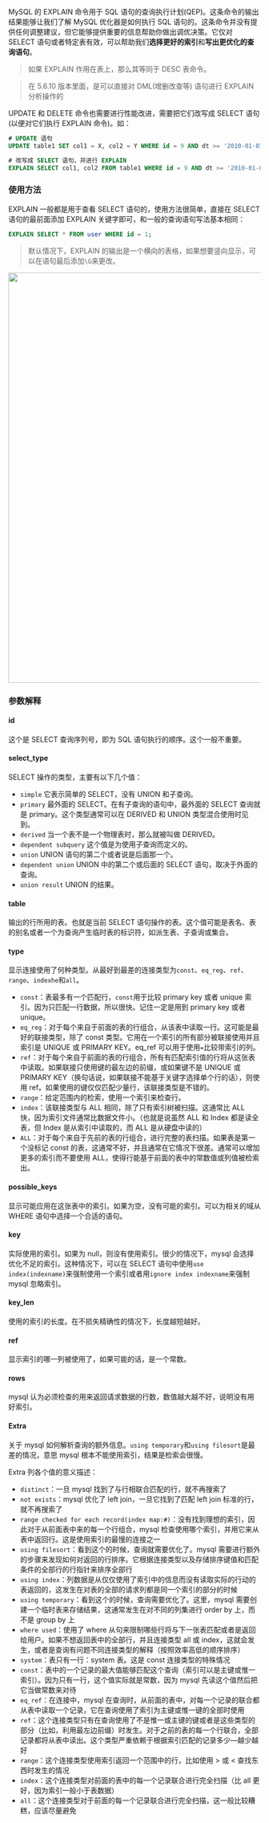MySQL 的 EXPLAIN 命令用于 SQL 语句的查询执行计划(QEP)。这条命令的输出结果能够让我们了解 MySQL 优化器是如何执行 SQL 语句的。这条命令并没有提供任何调整建议，但它能够提供重要的信息帮助你做出调优决策。它仅对 SELECT 语句或者特定表有效，可以帮助我们**选择更好的索引**和**写出更优化的查询语句**。

> 如果 EXPLAIN 作用在表上，那么其等同于 DESC 表命令。

> 在 5.6.10 版本里面，是可以直接对 DML(增删改查等) 语句进行 EXPLAIN 分析操作的

UPDATE 和 DELETE 命令也需要进行性能改进，需要把它们改写成 SELECT 语句(以便对它们执行 EXPLAIN 命令)。如：

```sql
# UPDATE 语句
UPDATE table1 SET col1 = X, col2 = Y WHERE id = 9 AND dt >= '2010-01-01';

# 改写成 SELECT 语句，并进行 EXPLAIN
EXPLAIN SELECT col1, col2 FROM table1 WHERE id = 9 AND dt >= '2010-01-01';
```

### 使用方法
EXPLAIN 一般都是用于查看 SELECT 语句的，使用方法很简单，直接在 SELECT 语句的最前面添加 EXPLAIN 关键字即可，和一般的查询语句写法基本相同：

```sql
EXPLAIN SELECT * FROM user WHERE id = 1;
```

> 默认情况下，EXPLAIN 的输出是一个横向的表格，如果想要竖向显示，可以在语句最后添加`\G`来更改。

<img src="http://7xkt52.com1.z0.glb.clouddn.com/markdown/1473954724661.png" width="817"/>

### 参数解释
#### id
这个是 SELECT 查询序列号，即为 SQL 语句执行的顺序。这个一般不重要。

#### select_type
SELECT 操作的类型，主要有以下几个值：

* `simple`  它表示简单的 SELECT，没有 UNION 和子查询。
* `primary` 最外面的 SELECT。在有子查询的语句中，最外面的 SELECT 查询就是 primary。这个类型通常可以在 DERIVED 和 UNION 类型混合使用时见到。
* `derived` 当一个表不是一个物理表时，那么就被叫做 DERIVED。
* `dependent subquery` 这个值是为使用子查询而定义的。
* `union`   UNION 语句的第二个或者说是后面那一个。
* `dependent union` UNION 中的第二个或后面的 SELECT 语句，取决于外面的查询。
* `union result`    UNION 的结果。

#### table
输出的行所用的表。也就是当前 SELECT 语句操作的表。这个值可能是表名、表的别名或者一个为查询产生临时表的标识符，如派生表、子查询或集合。

#### type
显示连接使用了何种类型。从最好到最差的连接类型为`const`、`eq_reg`、`ref`、`range`、`indexhe`和`all`。

* `const`：表最多有一个匹配行，`const`用于比较 primary key 或者 unique 索引。因为只匹配一行数据，所以很快。记住一定是用到 primary key 或者 unique。
* `eq_reg`：对于每个来自于前面的表的行组合，从该表中读取一行。这可能是最好的联接类型，除了 const 类型。它用在一个索引的所有部分被联接使用并且索引是 UNIQUE 或 PRIMARY KEY。eq_ref 可以用于使用`=`比较带索引的列。
* `ref`：对于每个来自于前面的表的行组合，所有有匹配索引值的行将从这张表中读取。如果联接只使用键的最左边的前缀，或如果键不是 UNIQUE 或 PRIMARY KEY（换句话说，如果联接不能基于关键字选择单个行的话），则使用 ref。如果使用的键仅仅匹配少量行，该联接类型是不错的。
* `range`：给定范围内的检索，使用一个索引来检查行。
* `index`：该联接类型与 ALL 相同，除了只有索引树被扫描。这通常比 ALL 快，因为索引文件通常比数据文件小。（也就是说虽然 ALL 和 Index 都是读全表，但 Index 是从索引中读取的，而 ALL 是从硬盘中读的）
* `ALL`：对于每个来自于先前的表的行组合，进行完整的表扫描。如果表是第一个没标记 const 的表，这通常不好，并且通常在它情况下很差。通常可以增加更多的索引而不要使用 ALL，使得行能基于前面的表中的常数值或列值被检索出。

#### possible_keys
显示可能应用在这张表中的索引。如果为空，没有可能的索引。可以为相关的域从 WHERE 语句中选择一个合适的语句。

#### key
实际使用的索引。如果为 null，则没有使用索引。很少的情况下，mysql 会选择优化不足的索引。这种情况下，可以在 SELECT 语句中使用`use index(indexname)`来强制使用一个索引或者用`ignore index indexname`来强制 mysql 忽略索引。

#### key_len
使用的索引的长度。在不损失精确性的情况下，长度越短越好。

#### ref
显示索引的哪一列被使用了，如果可能的话，是一个常数。

#### rows
mysql 认为必须检查的用来返回请求数据的行数，数值越大越不好，说明没有用好索引。

#### Extra
关于 mysql 如何解析查询的额外信息。`using temporary`和`using filesort`是最差的情况，意思 mysql 根本不能使用索引，结果是检索会很慢。

Extra 列各个值的意义描述：

* `distinct`：一旦 mysql 找到了与行相联合匹配的行，就不再搜索了
* `not exists`：mysql 优化了 left join，一旦它找到了匹配 left join 标准的行，就不再搜索了
* `range checked for each record(index map:#)`：没有找到理想的索引，因此对于从前面表中来的每一个行组合，mysql 检查使用哪个索引，并用它来从表中返回行。这是使用索引的最慢的连接之一
* `using filesort`：看到这个的时候，查询就需要优化了。mysql 需要进行额外的步骤来发现如何对返回的行排序。它根据连接类型以及存储排序键值和匹配条件的全部行的行指针来排序全部行
* `using index`：列数据是从仅仅使用了索引中的信息而没有读取实际的行动的表返回的，这发生在对表的全部的请求列都是同一个索引的部分的时候
* `using temporary`：看到这个的时候，查询需要优化了。这里，mysql 需要创建一个临时表来存储结果，这通常发生在对不同的列集进行 order by 上，而不是 group by 上
* `where used`：使用了 where 从句来限制哪些行将与下一张表匹配或者是返回给用户。如果不想返回表中的全部行，并且连接类型 all 或 index，这就会发生，或者是查询有问题不同连接类型的解释（按照效率高低的顺序排序）
* `system`：表只有一行：system 表。这是 const 连接类型的特殊情况
* `const`：表中的一个记录的最大值能够匹配这个查询（索引可以是主键或惟一索引）。因为只有一行，这个值实际就是常数，因为 mysql 先读这个值然后把它当做常数来对待
* `eq_ref`：在连接中，mysql 在查询时，从前面的表中，对每一个记录的联合都从表中读取一个记录，它在查询使用了索引为主键或惟一键的全部时使用
* `ref`：这个连接类型只有在查询使用了不是惟一或主键的键或者是这些类型的部分（比如，利用最左边前缀）时发生。对于之前的表的每一个行联合，全部记录都将从表中读出。这个类型严重依赖于根据索引匹配的记录多少—越少越好
* `range`：这个连接类型使用索引返回一个范围中的行，比如使用 > 或 < 查找东西时发生的情况
* `index`：这个连接类型对前面的表中的每一个记录联合进行完全扫描（比 all 更好，因为索引一般小于表数据）
* `all`：这个连接类型对于前面的每一个记录联合进行完全扫描，这一般比较糟糕，应该尽量避免



